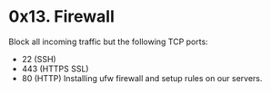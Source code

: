 # 0x13. Firewall
Block all incoming traffic but the following TCP ports:
-	22 (SSH)
-	443 (HTTPS SSL)
-	80 (HTTP)
Installing ufw firewall and setup rules on our servers.

